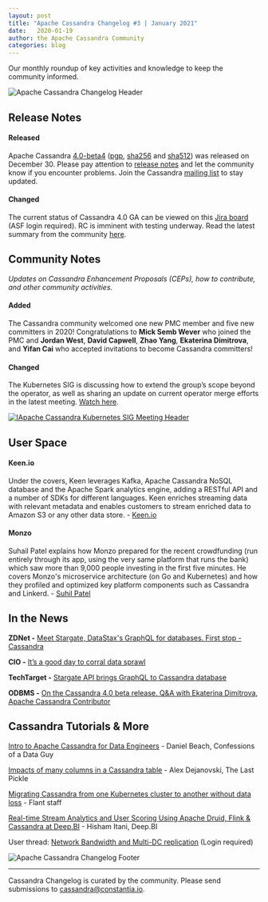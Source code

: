 ```yaml
---
layout: post
title: "Apache Cassandra Changelog #3 | January 2021"
date:   2020-01-19
author: the Apache Cassandra Community
categories: blog
---
```

Our monthly roundup of key activities and knowledge to keep the community informed.

![Apache Cassandra Changelog Header](/img/changelog_header.jpg "image_tooltip")

## Release Notes

#### **Released**
Apache Cassandra [4.0-beta4](https://www.apache.org/dyn/closer.lua/cassandra/4.0-beta4/apache-cassandra-4.0-beta4-bin.tar.gz) ([pgp](https://downloads.apache.org/cassandra/4.0-beta4/apache-cassandra-4.0-beta4-bin.tar.gz.asc), [sha256](https://downloads.apache.org/cassandra/4.0-beta4/apache-cassandra-4.0-beta4-bin.tar.gz.sha256) and [sha512](https://downloads.apache.org/cassandra/4.0-beta4/apache-cassandra-4.0-beta4-bin.tar.gz.sha512)) was released on December 30. Please pay attention to [release notes](https://gitbox.apache.org/repos/asf?p=cassandra.git;a=blob_plain;f=CHANGES.txt;hb=refs/tags/cassandra-4.0-beta4) and let the community know if you encounter problems. Join the Cassandra [mailing list](https://cassandra.apache.org/community/) to stay updated.

#### **Changed**
The current status of Cassandra 4.0 GA can be viewed on this [Jira board](https://issues.apache.org/jira/secure/RapidBoard.jspa?rapidView=355&quickFilter=1661) (ASF login required). RC is imminent with testing underway. Read the latest summary from the community [here](https://lists.apache.org/thread.html/r0caf3bc4c3d5b2ef2a9cc299b65a13ce55fa925ceeb404c986809839%40%3Cdev.cassandra.apache.org%3E). 

## Community Notes

_Updates on Cassandra Enhancement Proposals (CEPs), how to contribute, and other community activities._

#### **Added**
The Cassandra community welcomed one new PMC member and five new committers in 2020! Congratulations to **Mick Semb Wever** who joined the PMC and **Jordan West**, **David Capwell**, **Zhao Yang**, **Ekaterina Dimitrova**, and **Yifan Cai** who accepted invitations to become Cassandra committers! 

#### **Changed**
The Kubernetes SIG is discussing how to extend the group’s scope beyond the operator, as well as sharing an update on current operator merge efforts in the latest meeting. [Watch here](https://www.youtube.com/watch?v=3X0Ulor3THU&feature=youtu.be).

[![IApache Cassandra Kubernetes SIG Meeting Header](https://i.ytimg.com/vi/3X0Ulor3THU/sddefault.jpg)](https://www.youtube.com/watch?v=3X0Ulor3THU&t=135s)

## User Space

#### **Keen.io**
Under the covers, Keen leverages Kafka, Apache Cassandra NoSQL database and the Apache Spark analytics engine, adding a RESTful API and a number of SDKs for different languages. Keen enriches streaming data with relevant metadata and enables customers to stream enriched data to Amazon S3 or any other data store. - [Keen.io](https://siliconangle.com/2020/10/09/data-firehose-next-generation-streaming-technologies-goes-cloud-native/)

#### **Monzo**
Suhail Patel explains how Monzo prepared for the recent crowdfunding (run entirely through its app, using the very same platform that runs the bank) which saw more than 9,000 people investing in the first five minutes. He covers Monzo's microservice architecture (on Go and Kubernetes) and how they profiled and optimized key platform components such as Cassandra and Linkerd. - [Suhil Patel](https://www.infoq.com/presentations/monzo-microservices-arch/?utm_source=presentations&utm_medium=london&utm_campaign=qcon)

## In the News

**ZDNet -** [Meet Stargate, DataStax's GraphQL for databases. First stop - Cassandra](https://www.zdnet.com/article/meet-stargate-datastaxs-graphql-for-databases-first-stop-cassandra/)

**CIO -** [It’s a good day to corral data sprawl](https://www.cio.com/article/3601191/its-a-good-day-to-corral-data-sprawl.html)

**TechTarget -** [Stargate API brings GraphQL to Cassandra database](https://searchdatamanagement.techtarget.com/news/252493551/Stargate-API-brings-GraphQL-to-Cassandra-Database)

**ODBMS -** [On the Cassandra 4.0 beta release. Q&A with Ekaterina Dimitrova, Apache Cassandra Contributor](http://www.odbms.org/2020/12/on-the-cassandra-4-0-beta-release-qa-with-ekaterina-dimitrova-apache-cassandra-contributor/)

## Cassandra Tutorials & More

[Intro to Apache Cassandra for Data Engineers](https://www.confessionsofadataguy.com/intro-to-apache-cassandra-for-data-engineers/) - Daniel Beach, Confessions of a Data Guy

[Impacts of many columns in a Cassandra table](https://thelastpickle.com/blog/2020/12/17/impacts-of-many-columns-in-cassandra-table.html) - Alex Dejanovski, The Last Pickle

[Migrating Cassandra from one Kubernetes cluster to another without data loss](https://medium.com/flant-com/migrating-cassandra-between-kubernetes-clusters-ae4ab4ada028) - Flant staff

[Real-time Stream Analytics and User Scoring Using Apache Druid, Flink & Cassandra at Deep.BI](https://www.deep.bi/blog/real-time-stream-analytics-and-user-scoring-using-apache-flink-druid-cassandra-at-deep-bi) - Hisham Itani, Deep.BI

User thread: [Network Bandwidth and Multi-DC replication](https://lists.apache.org/thread.html/rb92c715974408a19961733d6b744c36e100280259b1c6ecbc607c5fd%40%3Cuser.cassandra.apache.org%3E) (Login required)

![Apache Cassandra Changelog Footer](/img/changelog_footer.jpg "image_tooltip")

---


Cassandra Changelog is curated by the community. Please send submissions to [cassandra@constantia.io](mailto:cassandra@constantia.io). 
